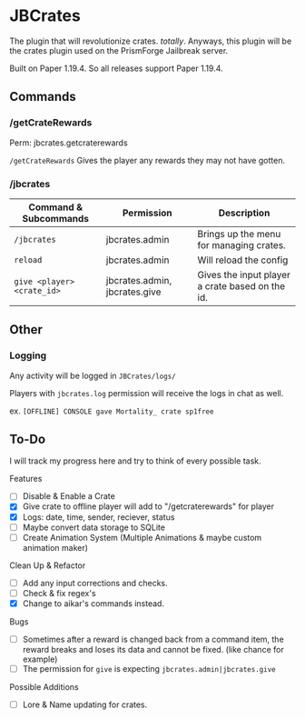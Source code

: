 # JBCrates

The plugin that will revolutionize crates. *totally*. Anyways, this plugin will be the crates plugin used on the PrismForge Jailbreak server. 

Built on Paper 1.19.4. So all releases support Paper 1.19.4.
## Commands


### /getCrateRewards
Perm: jbcrates.getcraterewards

`/getCrateRewards` Gives the player any rewards they may not have gotten.

### /jbcrates

| Command & Subcommands      | Permission                    | Description                                     |
|----------------------------|-------------------------------|-------------------------------------------------|
| `/jbcrates`                | jbcrates.admin                | Brings up the menu for managing crates.         |
| `reload`                   | jbcrates.admin                | Will reload the config                          |
| `give <player> <crate_id>` | jbcrates.admin, jbcrates.give | Gives the input player a crate based on the id. |

## Other

### Logging
Any activity will be logged in `JBCrates/logs/`

Players with `jbcrates.log` permission will receive the logs in chat as well.

ex. `[OFFLINE] CONSOLE gave Mortality_ crate sp1free`

## To-Do
I will track my progress here and try to think of every possible task. 

Features
- [ ] Disable & Enable a Crate 
- [X] Give crate to offline player will add to "/getcraterewards" for player
- [X] Logs: date, time, sender, reciever, status
- [ ] Maybe convert data storage to SQLite
- [ ] Create Animation System (Multiple Animations & maybe custom animation maker)

Clean Up & Refactor
- [ ] Add any input corrections and checks.
- [ ] Check & fix regex's
- [X] Change to aikar's commands instead.

Bugs
  - [ ] Sometimes after a reward is changed back from a command item, the reward breaks and loses its data and cannot be fixed. (like chance for example)
  - [ ] The permission for `give` is expecting `jbcrates.admin|jbcrates.give` 

Possible Additions
- [ ] Lore & Name updating for crates.
